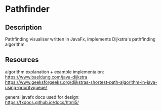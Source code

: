 # Pathfinder
## Description

Pathfinding visualiser written in JavaFx, implements Dijkstra's pathfinding algorithm.

## Resources
algorithm explanation + example implementaion:  
https://www.baeldung.com/java-dijkstra  
https://www.geeksforgeeks.org/dijkstras-shortest-path-algorithm-in-java-using-priorityqueue/  

general javafx docs used for design:  
https://fxdocs.github.io/docs/html5/
